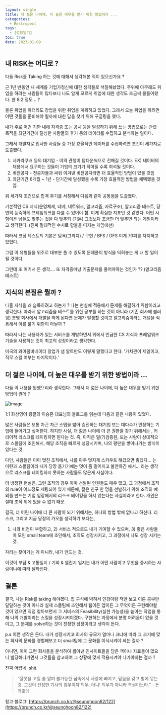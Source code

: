 ```yaml
---
layout: single
title: 더 젊은 나이에, 더 높은 대우를 받기 위한 방법이라 ... 
categories:
  - Restropect
tags:
  - [성장일기]
toc: true
date: 2023-01-09
---
```


## 내 RISK는 어디로 ?

다들 Risk를 Taking 하는 것에 대해서 생각해본 적이 있으신가요 ? 

근 1년 반동안 내 세계를 기업가정신에 대한 생각들로 색칠해놨었다. 주위에 아무래도 취업을 하려는 사람들이 많다보니 나도 알게 모르게 취업에 대한 생각도 조금씩 물들어왔다. 한 8:2 정도 .. ? 

물론 취업을 하더라도 창업을 위한 취업을 계획하고 있었다. 그래서 오늘 취업을 하려면 어떤 것들을 준비해야 될까에 대한 답을 찾기 위해 구글링을 했다. 

내가 주로 어떤 기한 내에 자격증 또는 공시 등을 달성하기 위해 쓰는 방법으로는 관련 목적을 최단기간에 달성한 사람들의 후기 등의 데이터를 수집하고 분석하는 일이다. 

그래서 개발자로 입사한 사람들 중 가장 효울적인 데이터를 수집하려면 조건이 세가지로 도출됐다. 

1. 네카라쿠배 등의 대기업 - 이의 관행이 탑다운씩으로 전해질 것이다. EX) 네이버의 채용에서 요구하는 것들이 기업의 크기가 작아질 수록 희석될 것이다. 
2. 비전공자 - 전공자들과 싸워 이겨낸 비전공자라면 더 효율적인 방법이 있을 것임
3. 최단기간 6개월 ~ 1년 - 단기간에 달성했을 수록 가장 효율적인 방법을 채택했을 것임. 

위 세가지 조건으로 합격 후기를 서칭해서 다음과 같이 공통점을 도출했다.

기본적인 CS 지식(운영체제, 데베, 네트워크, 알고리즘, 자료구조), 알고리즘 테스트, 당연히 능숙하게 프레임워크를 다룰 수 있어야 함. 이게 확실한 지표인 것 같았다.  어떤 시험이든 남들도 맞추는 것을 다 맞추되 (기본) 그것보다 조금만 더 맞추면 되는 게임이라고 생각한다. (진짜 절대적인 수치로 합불을 따지는 게임에선)

따라서 코딩 테스트의 기본은 탐욕(그리디) / 구현 / BFS / DFS 이게 70퍼를 차지하고 있었다. 

그럼 이 유형들을 위주로 대부분 풀 수 있도록 문제풀이 방식을 익혀놓는 게 내 할 일이 될 것이다. 

그런데 또 여기서 든 생각.... 또 자격증마냥 기출문제를 풀어야하는 것인가 ?? (알고리즘 테스트) 

## 지식의 본질은 뭘까 ? 

다들 지식을 왜 습득하려고 하는가 ? 나는 현실에 적용해서 문제를 해결하기 위함이라고 생각한다.  따라서 알고리즘을 테스트를 위한 공부를 하는 것이 아니라 (기존 회사에 블러핑) 분명 회사에서 개발을 하게 된다면 문제가 발생할 것이고 알고리즘이라는 개념을 적용해서 이를 풀기 위함이 아닐까 ? 

따라서 나는 사용자가 있는 서비스를 개발하면서 위에서 언급한 CS 지식과 프레임워크 기술을 사용하는 것이 최고의 성장이라고 생각한다.

미국의 와이콤비네이터 창업가 샘 알트만도 이렇게 말했다고 한다. '가치관이 제일이고, 직무 스킬 여부는 마지막이다.'

## 더 젊은 나이에, 더 높은 대우를 받기 위한 방법이라 ... 

다들 이 내용을 원했으리라 생각한다. 그래서 더 젊은 나이에, 더 높은 대우를 받기 위한 방법이 뭔데 ? 

![image](https://user-images.githubusercontent.com/110464205/211345301-8ab6e5ca-6580-4ba2-81e8-526f73a8dfaf.png)

1:1 화상영어 링글의 이승훈 대표님의 블로그를 읽는데 다음과 같은 내용이 있었다. 

많은 사람들은 보통 차근 차근 스텝을 밟아 승진하는 대기업 또는 대다수가 인정하는 기업에 들어가고 싶어한다. 하지만 사실, 더 젊은 나이에 더 큰 권한을 갖기 위해서는 , 커리어적 리스크를 테이킹하면 된다는 것. 즉, 아직은 덜(?)검증된, 또는 사람이 상대적으로 스몰팀에 조인해서, 해당 조직을 빠르게 성장시키며, 
나의 평판을 쌓아나가는 방식이 있다는 것. 

다만, 사람들은 이미 멋진 조직에서, 나를 아주 멋지게 스카우트 해갔으면 좋겠다... 는 미련과 스몰팀이라 내가 당장 옮기기에는 멋이 좀 떨어지고 불안하긴 해서... 라는 생각으로 리스크를 테이킹하지 못하는 사람들도 많은게 사실이다.

더 냉정한 현실은, 그런 조직의 경우 이미 선발된 인원들도 매우 많고, 그 과정에서 조직의 rule이 어느정도 세팅되어 있기 때문에, 젊은 친구 한 명을 선발하기 위해 조직의 예외를 만드는 기업 입장에서의 리스크 테이킹을 하지 않는다는 사실이라고 한다. 개인은 절대 조직 위에 있을 수 없기 때문.

결국, 더 어린 나이에 더 큰 사람이 되기 위해서는, 하나의 방법 밖에 없다고 하신다. 리스크, 그리고 지금 당장의 가오를 생각하기 보다는,

1) 나와 비전이 부합하고, 2) 서비스 적으로도 내가 기여할 수 있으며, 3) 좋은 사람들이 모인 small team에 조인해서, 조직도 성장시키고, 그 과정에서 나도 성장 시키는 것.

자리는 찾아가는 게 아니라, 내가 만드는 것.

이것이 부담 & 고통일지 / 기회 & 챌린지 일지는 내가 어떤 사람이고 무엇을 중시하는 사람이냐에 따라 달라진다.

## 결론 

결국, 나는 Risk를 taking 해야겠다. 집 구석에 박혀서 인강이랑 책만 보고 이론 공부만 달달하는 것이 아니라 실제 스몰팀에 조인해서 웹이든 앱이든 그 무엇이든 구현해야될 것이 있으면 직접 찾아보면서 그 서비스의 Feasibility(실현 가능성)을 높이는 작업을 통해 나의 개발이라는 스킬을 성장시켜야겠다. 구현하는 과정에서 분명 어려움이 있을 것이고, 그 문제를 solve하는 것이 진정한 성장이라고 생각이 든다.

p.s 이런 생각은 든다. 내가 성장시키고 회사의 규모가 얼마나 크냐에 따라 그 크기에 맞는 회사의 문화를 경험해보고 더 small팀에 그 문화를 이식시켜야 되는 걸까 ?

아니면, 이미 그런 회사들을 분석하여 뽑아낸 인사이트들을 담은 책이나 자료들이 많으니 빌딩해나가면서 그것들을 참고하여 그 상황에 맞게 적용시켜야 나가야하는 걸까 ? 

진짜 어렵네. shit.

 > “잘못을 고칠 줄 알며 불가능한 꿈속에서 사랑에 빠지고, 믿음을 갖고 별에 닿는 것. 그것이 진정한 기사의 임무이자 의무. 아니! 의무가 아니라 특권이노라.” - 돈키호테

참고 블로그: [https://brunch.co.kr/@seunghoon82/122](https://brunch.co.kr/@seunghoon82/122)
